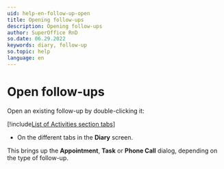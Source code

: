 ```yaml
---
uid: help-en-follow-up-open
title: Opening follow-ups
description: Opening follow-ups
author: SuperOffice RnD
so.date: 06.29.2022
keywords: diary, follow-up
so.topic: help
language: en
---
```


# Open follow-ups

Open an existing follow-up by double-clicking it:

<!-- markdownlint-disable MD032 -->
[!include[List of Activities section tabs](../../learn/includes/list-activities-section-tabs.md)]
* On the different tabs in the **Diary** screen.
<!-- markdownlint-restore -->

This brings up the **Appointment**, **Task** or **Phone Call** dialog, depending on the type of follow-up.
